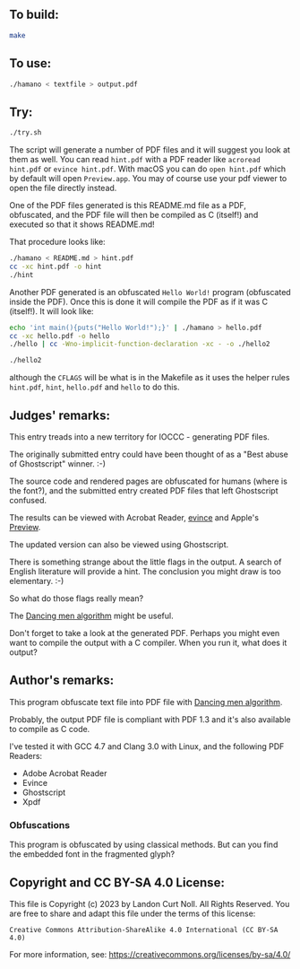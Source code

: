 ## To build:

```sh
make
```


## To use:

```sh
./hamano < textfile > output.pdf
```


## Try:

```sh
./try.sh
```

The script will generate a number of PDF files and it will suggest you look at
them as well. You can read `hint.pdf` with a PDF reader like `acroread hint.pdf`
or `evince hint.pdf`. With macOS you can do `open hint.pdf` which by default
will open `Preview.app`. You may of course use your pdf viewer to open the file
directly instead.

One of the PDF files generated is this README.md file as a PDF, obfuscated, and
the PDF file will then be compiled as C (itself!) and executed so that it shows
README.md!

That procedure looks like:

```sh
./hamano < README.md > hint.pdf
cc -xc hint.pdf -o hint
./hint
```

Another PDF generated is an obfuscated `Hello World!` program (obfuscated inside
the PDF). Once this is done it will compile the PDF as if it was C (itself!). It
will look like:

```sh
echo 'int main(){puts("Hello World!");}' | ./hamano > hello.pdf
cc -xc hello.pdf -o hello
./hello | cc -Wno-implicit-function-declaration -xc - -o ./hello2

./hello2
```

although the `CFLAGS` will be what is in the Makefile as it uses the helper
rules `hint.pdf`, `hint`, `hello.pdf` and `hello` to do this.


## Judges' remarks:

This entry treads into a new territory for IOCCC - generating PDF files.

The originally submitted entry could have been thought of as a "Best abuse of
Ghostscript" winner.  :-)

The source code and rendered pages are obfuscated for humans (where
is the font?), and the submitted entry created PDF files that left Ghostscript
confused.

The results can be viewed with Acrobat Reader,
[evince](http://en.wikipedia.org/wiki/Evince) and Apple's
[Preview](https://en.wikipedia.org/wiki/Preview_(macOS)).

The updated version can also be viewed using Ghostscript.

There is something strange about the little flags in the output.
A search of English literature will provide a hint.  The conclusion
you might draw is too elementary.  :-)

So what do those flags really mean?

The [Dancing men
algorithm](http://en.wikipedia.org/wiki/The_Adventure_of_the_Dancing_Men) might
be useful.

Don't forget to take a look at the generated PDF. Perhaps you might even want
to compile the output with a C compiler.  When you run it, what does it
output?


## Author's remarks:

This program obfuscate text file into PDF file with [Dancing men
algorithm](http://en.wikipedia.org/wiki/The_Adventure_of_the_Dancing_Men).

Probably, the output PDF file is compliant with PDF 1.3 and it's also
available to compile as C code.

I've tested it with GCC 4.7 and Clang 3.0 with Linux, and the following
PDF Readers:

* Adobe Acrobat Reader
* Evince
* Ghostscript
* Xpdf

### Obfuscations

This program is obfuscated by using classical methods.  But can you find the
embedded font in the fragmented glyph?


## Copyright and CC BY-SA 4.0 License:

This file is Copyright (c) 2023 by Landon Curt Noll.  All Rights Reserved.
You are free to share and adapt this file under the terms of this license:

    Creative Commons Attribution-ShareAlike 4.0 International (CC BY-SA 4.0)

For more information, see: https://creativecommons.org/licenses/by-sa/4.0/

